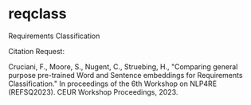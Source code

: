# reqclass
Requirements Classification


Citation Request:

Cruciani, F., Moore, S., Nugent, C., Struebing, H., "Comparing general purpose pre-trained Word and Sentence embeddings for Requirements Classification." In proceedings of the 6th Workshop on NLP4RE (REFSQ2023). CEUR Workshop Proceedings, 2023.
